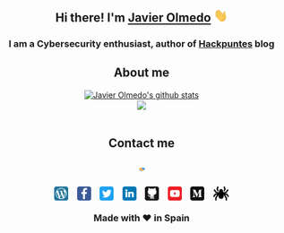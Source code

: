 <!--
### Hi there 👋

**JavierOlmedo/JavierOlmedo** is a ✨ _special_ ✨ repository because its `README.md` (this file) appears on your GitHub profile.

Here are some ideas to get you started:

- 🔭 I’m currently working on ...
- 🌱 I’m currently learning ...
- 👯 I’m looking to collaborate on ...
- 🤔 I’m looking for help with ...
- 💬 Ask me about ...
- 📫 How to reach me: ...
- 😄 Pronouns: ...
- ⚡ Fun fact: ...

https://github.com/anuraghazra/github-readme-stats/blob/master/themes/README.md
-->

<div align="center">

<h2>Hi there! I'm <a href="https://www.linkedin.com/in/jjavierolmedo/" target="_blank">Javier Olmedo</a> <img src="https://raw.githubusercontent.com/JavierOlmedo/JavierOlmedo/main/img/hi.gif" width="25px"></h2>
<h3>I am a Cybersecurity enthusiast, author of <a href="https://hackpuntes.com" target="_blank">Hackpuntes</a> blog<h3>

<!-- About me -->
<h2>About me</h2>

<!-- Languages-->

<!-- GitHub Stats -->
<a href="https://hackpuntes.com" target="_blank">
  <img align="center" src="https://github-readme-stats.vercel.app/api?username=JavierOlmedo&show_icons=true&include_all_commits=true&theme=dark" alt="Javier Olmedo's github stats"  />
</a>

<br>

<!-- Most Used Languages -->
<a href="https://github.com/anuraghazra/github-readme-stats" target="_blank">
  <img align="center" src="https://github-readme-stats.vercel.app/api/top-langs/?username=JavierOlmedo&layout=compact&theme=dark" />
</a>

<br>
<br>

<!-- Links -->
<h2>Contact me</h2>
<h3><img src="https://raw.githubusercontent.com/JavierOlmedo/JavierOlmedo/main/img/handshake.gif" width="25px"><h3>
<a href="https://hackpuntes.com" target="_blank"><img height="25" src="https://raw.githubusercontent.com/JavierOlmedo/JavierOlmedo/main/img/wordpress.svg"></a>&nbsp;&nbsp;&nbsp;
<a href="https://www.facebook.com/hackpuntes" target="_blank"><img height="25" src="https://raw.githubusercontent.com/JavierOlmedo/JavierOlmedo/main/img/facebook.svg"></a>&nbsp;&nbsp;&nbsp;
<a href="https://twitter.com/jjavierolmedo" target="_blank"><img height="25" src="https://raw.githubusercontent.com/JavierOlmedo/JavierOlmedo/main/img/twitter.svg"></a>&nbsp;&nbsp;&nbsp;
<a href="https://www.linkedin.com/in/jjavierolmedo/" target="_blank"><img height="25" src="https://raw.githubusercontent.com/JavierOlmedo/JavierOlmedo/main/img/linkedin.svg"></a>&nbsp;&nbsp;&nbsp;
<a href="https://github.com/JavierOlmedo" target="_blank"><img height="25" src="https://raw.githubusercontent.com/JavierOlmedo/JavierOlmedo/main/img/github.svg"></a>&nbsp;&nbsp;&nbsp;
<a href="https://www.youtube.com/channel/UCBYLZkWHGMYo12nAD_HMRJw" target="_blank"><img height="25" src="https://raw.githubusercontent.com/JavierOlmedo/JavierOlmedo/main/img/youtube.svg"></a>&nbsp;&nbsp;&nbsp;
<a href="https://medium.com/@javierolmedo" target="_blank"><img height="25" src="https://raw.githubusercontent.com/JavierOlmedo/JavierOlmedo/main/img/medium.svg"></a>&nbsp;&nbsp;&nbsp;
<a href="https://www.exploit-db.com/?author=9580" target="_blank"><img height="25" src="https://raw.githubusercontent.com/JavierOlmedo/JavierOlmedo/main/img/spider.svg"></a>
<br>

<!-- ❤️ -->

Made with ❤️ in Spain

</div>
